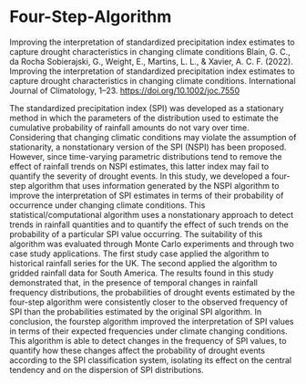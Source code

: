# Four-Step-Algorithm
Improving the interpretation of standardized precipitation index estimates to capture drought characteristics in changing climate conditions
Blain, G. C., da Rocha Sobierajski, G., Weight, E., Martins, L. L., & Xavier, A. C. F. (2022). Improving the interpretation of standardized precipitation index
estimates to capture drought characteristics in changing climate conditions. International Journal of Climatology, 1–23. https://doi.org/10.1002/joc.7550

The standardized precipitation index (SPI) was developed as a stationary method in which the parameters of the distribution used to estimate the cumulative
probability of rainfall amounts do not vary over time. Considering that changing climatic conditions may violate the assumption of stationarity, a
nonstationary version of the SPI (NSPI) has been proposed. However, since time-varying parametric distributions tend to remove the effect of rainfall
trends on NSPI estimates, this latter index may fail to quantify the severity of drought events. In this study, we developed a four-step algorithm that uses
information generated by the NSPI algorithm to improve the interpretation of SPI estimates in terms of their probability of occurrence under changing climate
conditions. This statistical/computational algorithm uses a nonstationary approach to detect trends in rainfall quantities and to quantify the effect of
such trends on the probability of a particular SPI value occurring. The suitability of this algorithm was evaluated through Monte Carlo experiments and
through two case study applications. The first study case applied the algorithm to historical rainfall series for the UK. The second applied the algorithm to
gridded rainfall data for South America. The results found in this study demonstrated that, in the presence of temporal changes in rainfall frequency distributions,
the probabilities of drought events estimated by the four-step algorithm were consistently closer to the observed frequency of SPI than the
probabilities estimated by the original SPI algorithm. In conclusion, the fourstep algorithm improved the interpretation of SPI values in terms of their
expected frequencies under climate changing conditions. This algorithm is able to detect changes in the frequency of SPI values, to quantify how these changes
affect the probability of drought events according to the SPI classification system, isolating its effect on the central tendency and on the dispersion of SPI
distributions.
